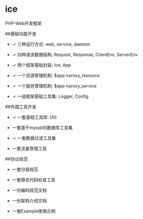 # ice

PHP-Web开发框架

##基础功能开发

* ✓ 三种运行方式: web, service, daemon
	
* ✓ 四种请求数据结构: Request, Response, ClientEnv, ServerEnv
	
* ✓ 两个框架基础封装: Ice, App
	
* ✓ 一个资源管理机制: $app->proxy_resource
	
* ✓ 一个服务管理机制: $app->proxy_service
	
* ✓ 一组框架基础工具集: Logger, Config
	
##外围工具开发

* ✓ 一套基础工具库: Util
	
* 一套基于mysqli的数据库工具集
	
* ✓ 一套数据过滤工具集
	
* 一套流量管理工具
	
##协议规范

* 一套分层规范
	
* 一套静态代码检查工具
	
* 一份编码规范文档
	
* 一份架构介绍文档
	
* 一套Example使用示例
